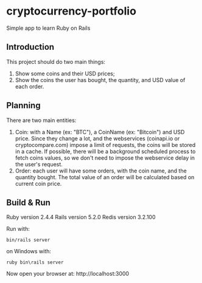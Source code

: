 # cryptocurrency-portfolio
Simple app to learn Ruby on Rails

## Introduction
This project should do two main things:

1. Show some coins and their USD prices;
2. Show the coins the user has bought, the quantity, and USD value of each order.

## Planning
There are two main entities:

1. Coin: with a Name (ex: "BTC"), a CoinName (ex: "Bitcoin") and USD price. Since they change a lot, and the webservices (coinapi.io or cryptocompare.com) impose a limit of requests, the coins will be stored in a cache. If possible, there will be a background scheduled process to fetch coins values, so we don't need to impose the webservice delay in the user's request.
2. Order: each user will have some orders, with the coin name, and the quantity bought. The total value of an order will be calculated based on current coin price.

## Build & Run

Ruby version 2.4.4
Rails version 5.2.0
Redis version 3.2.100

Run with:
```
bin/rails server
```
on Windows with:
```
ruby bin\rails server
```

Now open your browser at: http://localhost:3000
